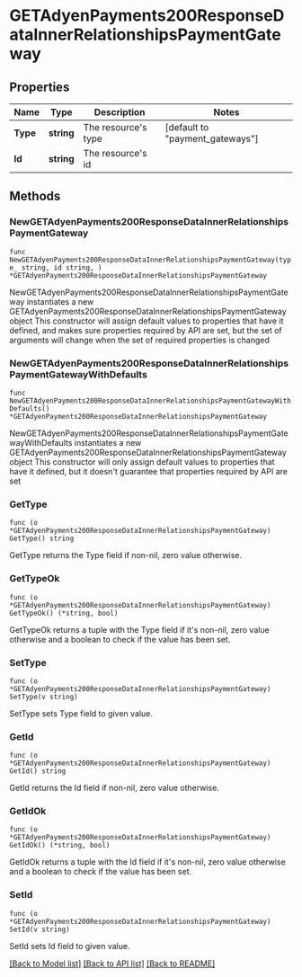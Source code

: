 # GETAdyenPayments200ResponseDataInnerRelationshipsPaymentGateway

## Properties

Name | Type | Description | Notes
------------ | ------------- | ------------- | -------------
**Type** | **string** | The resource&#39;s type | [default to "payment_gateways"]
**Id** | **string** | The resource&#39;s id | 

## Methods

### NewGETAdyenPayments200ResponseDataInnerRelationshipsPaymentGateway

`func NewGETAdyenPayments200ResponseDataInnerRelationshipsPaymentGateway(type_ string, id string, ) *GETAdyenPayments200ResponseDataInnerRelationshipsPaymentGateway`

NewGETAdyenPayments200ResponseDataInnerRelationshipsPaymentGateway instantiates a new GETAdyenPayments200ResponseDataInnerRelationshipsPaymentGateway object
This constructor will assign default values to properties that have it defined,
and makes sure properties required by API are set, but the set of arguments
will change when the set of required properties is changed

### NewGETAdyenPayments200ResponseDataInnerRelationshipsPaymentGatewayWithDefaults

`func NewGETAdyenPayments200ResponseDataInnerRelationshipsPaymentGatewayWithDefaults() *GETAdyenPayments200ResponseDataInnerRelationshipsPaymentGateway`

NewGETAdyenPayments200ResponseDataInnerRelationshipsPaymentGatewayWithDefaults instantiates a new GETAdyenPayments200ResponseDataInnerRelationshipsPaymentGateway object
This constructor will only assign default values to properties that have it defined,
but it doesn't guarantee that properties required by API are set

### GetType

`func (o *GETAdyenPayments200ResponseDataInnerRelationshipsPaymentGateway) GetType() string`

GetType returns the Type field if non-nil, zero value otherwise.

### GetTypeOk

`func (o *GETAdyenPayments200ResponseDataInnerRelationshipsPaymentGateway) GetTypeOk() (*string, bool)`

GetTypeOk returns a tuple with the Type field if it's non-nil, zero value otherwise
and a boolean to check if the value has been set.

### SetType

`func (o *GETAdyenPayments200ResponseDataInnerRelationshipsPaymentGateway) SetType(v string)`

SetType sets Type field to given value.


### GetId

`func (o *GETAdyenPayments200ResponseDataInnerRelationshipsPaymentGateway) GetId() string`

GetId returns the Id field if non-nil, zero value otherwise.

### GetIdOk

`func (o *GETAdyenPayments200ResponseDataInnerRelationshipsPaymentGateway) GetIdOk() (*string, bool)`

GetIdOk returns a tuple with the Id field if it's non-nil, zero value otherwise
and a boolean to check if the value has been set.

### SetId

`func (o *GETAdyenPayments200ResponseDataInnerRelationshipsPaymentGateway) SetId(v string)`

SetId sets Id field to given value.



[[Back to Model list]](../README.md#documentation-for-models) [[Back to API list]](../README.md#documentation-for-api-endpoints) [[Back to README]](../README.md)


